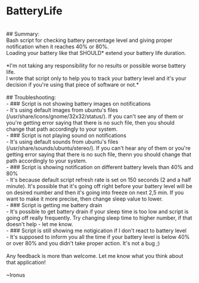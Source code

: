 # BatteryLife<br />
<br />
## Summary:<br />
Bash script for checking battery percentage level and giving proper notification when it reaches 40% or 80%.<br />
Loading your battery like that SHOULD* extend your battery life duration. <br />
<br />
*I'm not taking any responsibility for no results or possible worse battery life.<br />
I wrote that script only to help you to track your battery level and it's your decision if you're using that piece of software or not.*<br />
<br />
## Troubleshooting:<br />
- ### Script is not showing battery images on notifications<br />
  - It's using default images from ubuntu's files (/usr/share/icons/gnome/32x32/status/). If you can't see any of them or you're getting error saying that there is no such file, then you should change that path accordingly to your system.<br />
- ### Script is not playing sound on notifications<br />
  - It's using default sounds from ubuntu's files (/usr/share/sounds/ubuntu/stereo/). If you can't hear any of them or you're getting error saying that there is no such file, thenn you should change that path accordingly to your system.<br />
- ### Script is showing notification on different battery levels than 40% and 80%<br />
  - It's because default script refresh rate is set on 150 seconds (2 and a half minute). It's possible that it's going off right before your battery level will be on desired number and then it's going into freeze on next 2,5 min. If you want to make it more precise, then change sleep value to lower.<br />
- ### Script is getting me battery drain<br />
  - It's possible to get battery drain if your sleep time is too low and script is going off really frequently. Try changing sleep time to higher number, if that doesn't help - let me know.<br />
- ### Script is still showing me notigication if I don't react to battery level<br />
  - It's supposed to inform you all the time if your battery level is below 40% or over 80% and you didn't take proper action. It's not a bug ;)<br />
<br />
Any feedback is more than welcome. Let me know what you think about that application!<br />
<br />
~Ironus
